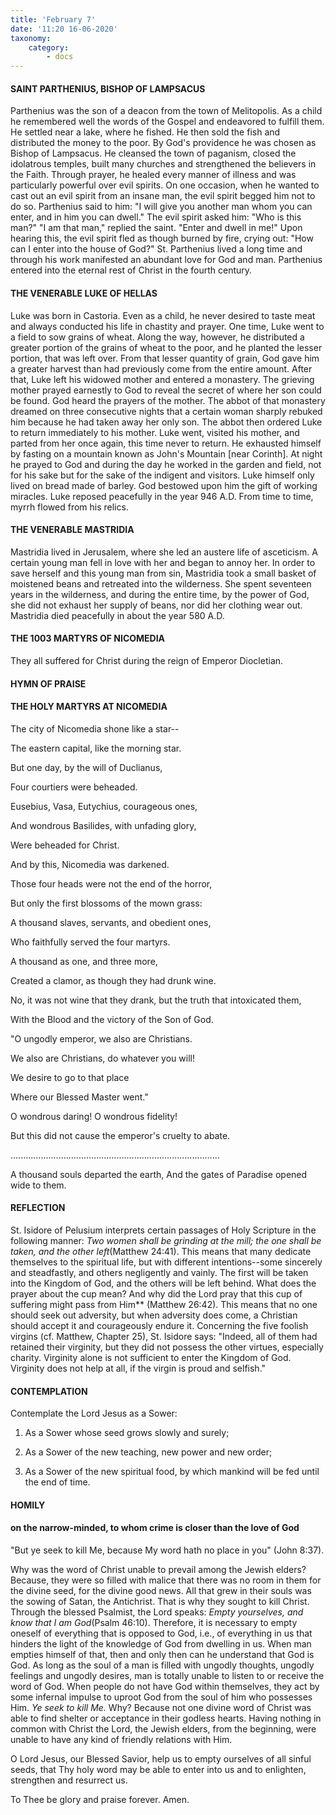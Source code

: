 ```yaml
---
title: 'February 7'
date: '11:20 16-06-2020'
taxonomy:
    category:
        - docs
---
```


#### SAINT PARTHENIUS, BISHOP OF LAMPSACUS

Parthenius was the son of a deacon from the town of Melitopolis. As a child he remembered well the words of the Gospel and endeavored to fulfill them. He settled near a lake, where he fished. He then sold the fish and distributed the money to the poor. By God's providence he was chosen as Bishop of Lampsacus. He cleansed the town of paganism, closed the idolatrous temples, built many churches and strengthened the believers in the Faith. Through prayer, he healed every manner of illness and was particularly powerful over evil spirits. On one occasion, when he wanted to cast out an evil spirit from an insane man, the evil spirit begged him not to do so. Parthenius said to him: "I will give you another man whom you can enter, and in him you can dwell." The evil spirit asked him: "Who is this man?" "I am that man," replied the saint. "Enter and dwell in me!" Upon hearing this, the evil spirit fled as though burned by fire, crying out: "How can I enter into the house of God?" St. Parthenius lived a long time and through his work manifested an abundant love for God and man. Parthenius entered into the eternal rest of Christ in the fourth century.

#### THE VENERABLE LUKE OF HELLAS

Luke was born in Castoria. Even as a child, he never desired to taste meat and always conducted his life in chastity and prayer. One time, Luke went to a field to sow grains of wheat. Along the way, however, he distributed a greater portion of the grains of wheat to the poor, and he planted the lesser portion, that was left over. From that lesser quantity of grain, God gave him a greater harvest than had previously come from the entire amount. After that, Luke left his widowed mother and entered a monastery. The grieving mother prayed earnestly to God to reveal the secret of where her son could be found. God heard the prayers of the mother. The abbot of that monastery dreamed on three consecutive nights that a certain woman sharply rebuked him because he had taken away her only son. The abbot then ordered Luke to return immediately to his mother. Luke went, visited his mother, and parted from her once again, this time never to return. He exhausted himself by fasting on a mountain known as John's Mountain [near Corinth]. At night he prayed to God and during the day he worked in the garden and field, not for his sake but for the sake of the indigent and visitors. Luke himself only lived on bread made of barley. God bestowed upon him the gift of working miracles. Luke reposed peacefully in the year 946 A.D. From time to time, myrrh flowed from his relics.

#### THE VENERABLE MASTRIDIA

Mastridia lived in Jerusalem, where she led an austere life of asceticism. A certain young man fell in love with her and began to annoy her. In order to save herself and this young man from sin, Mastridia took a small basket of moistened beans and retreated into the wilderness. She spent seventeen years in the wilderness, and during the entire time, by the power of God, she did not exhaust her supply of beans, nor did her clothing wear out. Mastridia died peacefully in about the year 580 A.D.

#### THE 1003 MARTYRS OF NICOMEDIA

They all suffered for Christ during the reign of Emperor Diocletian.



#### HYMN OF PRAISE

#### THE HOLY MARTYRS AT NICOMEDIA

The city of Nicomedia shone like a star--

The eastern capital, like the morning star.

But one day, by the will of Duclianus,

Four courtiers were beheaded.

Eusebius, Vasa, Eutychius, courageous ones,

And wondrous Basilides, with unfading glory,

Were beheaded for Christ.

And by this, Nicomedia was darkened.

Those four heads were not the end of the horror,

But only the first blossoms of the mown grass:

A thousand slaves, servants, and obedient ones,

Who faithfully served the four martyrs.

A thousand as one, and three more,

Created a clamor, as though they had drunk wine.

No, it was not wine that they drank, but the truth that intoxicated them,

With the Blood and the victory of the Son of God.

"O ungodly emperor, we also are Christians.

We also are Christians, do whatever you will!

We desire to go to that place

Where our Blessed Master went."

O wondrous daring! O wondrous fidelity!

But this did not cause the emperor's cruelty to abate.

...................................................................................

A thousand souls departed the earth,
And the gates of Paradise opened wide to them.

#### REFLECTION
St. Isidore of Pelusium interprets certain passages of Holy Scripture in the following manner: *Two women shall be grinding at the mill; the one shall be taken, and the other left*(Matthew 24:41). This means that many dedicate themselves to the spiritual life, but with different intentions--some sincerely and steadfastly, and others negligently and vainly. The first will be taken into the Kingdom of God, and the others will be left behind. What does the prayer about the cup mean? And why did the Lord pray that this cup of suffering might pass from Him** (Matthew 26:42). This means that no one should seek out adversity, but when adversity does come, a Christian should accept it and courageously endure it. Concerning the five foolish virgins (cf. Matthew, Chapter 25), St. Isidore says: "Indeed, all of them had retained their virginity, but they did not possess the other virtues, especially charity. Virginity alone is not sufficient to enter the Kingdom of God. Virginity does not help at all, if the virgin is proud and selfish."

#### CONTEMPLATION

Contemplate the Lord Jesus as a Sower:

1.  As a Sower whose seed grows slowly and surely;

1.  As a Sower of the new teaching, new power and new order;

1.  As a Sower of the new spiritual food, by which mankind will be fed until the end of time.



#### HOMILY

#### on the narrow-minded, to whom crime is closer than the love of God

"But ye seek to kill Me, because My word hath no place in you" (John 8:37).

Why was the word of Christ unable to prevail among the Jewish elders? Because, they were so filled with malice that there was no room in them for the divine seed, for the divine good news. All that grew in their souls was the sowing of Satan, the Antichrist. That is why they sought to kill Christ. Through the blessed Psalmist, the Lord speaks: *Empty yourselves, and know that I am God*(Psalm 46:10). Therefore, it is necessary to empty oneself of everything that is opposed to God, i.e., of everything in us that hinders the light of the knowledge of God from dwelling in us. When man empties himself of that, then and only then can he understand that God is God. As long as the soul of a man is filled with ungodly thoughts, ungodly feelings and ungodly desires, man is totally unable to listen to or receive the word of God. When people do not have God within themselves, they act by some infernal impulse to uproot God from the soul of him who possesses Him. *Ye seek to kill Me.* Why? Because not one divine word of Christ was able to find shelter or acceptance in their godless hearts. Having nothing in common with Christ the Lord, the Jewish elders, from the beginning, were unable to have any kind of friendly relations with Him.

O Lord Jesus, our Blessed Savior, help us to empty ourselves of all sinful seeds, that Thy holy word may be able to enter into us and to enlighten, strengthen and resurrect us.

To Thee be glory and praise forever. Amen.

  
